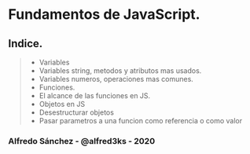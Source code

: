 # Fundamentos de JavaScript.

## Indice.

> - Variables
> - Variables string, metodos y atributos mas usados.
> - Variables numeros, operaciones mas comunes.
> - Funciones.
> - El alcance de las funciones en JS.
> - Objetos en JS
> - Desestructurar objetos
> - Pasar parametros a una funcion como referencia o como valor

### Alfredo Sánchez - @alfred3ks - 2020